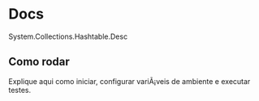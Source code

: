 ﻿# Docs

System.Collections.Hashtable.Desc

## Como rodar

Explique aqui como iniciar, configurar variÃ¡veis de ambiente e executar testes.

